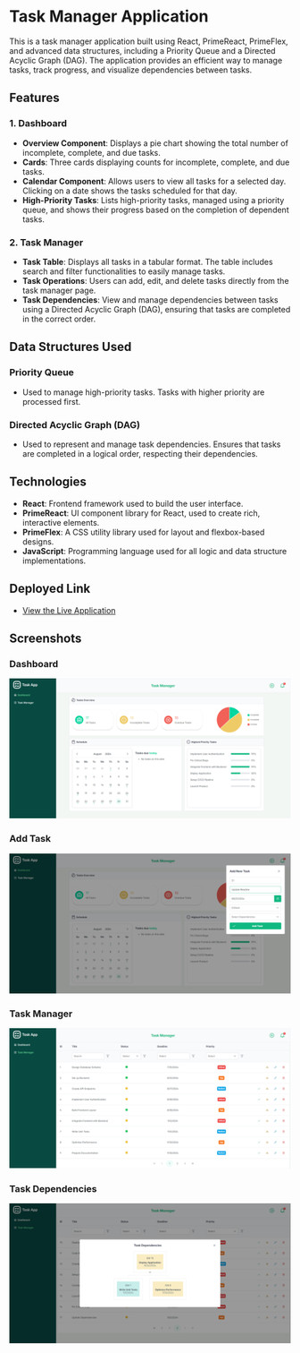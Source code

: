 # Task Manager Application

This is a task manager application built using React, PrimeReact, PrimeFlex, and advanced data structures, including a Priority Queue and a Directed Acyclic Graph (DAG). The application provides an efficient way to manage tasks, track progress, and visualize dependencies between tasks.

## Features

### 1. Dashboard

- **Overview Component**: Displays a pie chart showing the total number of incomplete, complete, and due tasks.
- **Cards**: Three cards displaying counts for incomplete, complete, and due tasks.
- **Calendar Component**: Allows users to view all tasks for a selected day. Clicking on a date shows the tasks scheduled for that day.
- **High-Priority Tasks**: Lists high-priority tasks, managed using a priority queue, and shows their progress based on the completion of dependent tasks.

### 2. Task Manager

- **Task Table**: Displays all tasks in a tabular format. The table includes search and filter functionalities to easily manage tasks.
- **Task Operations**: Users can add, edit, and delete tasks directly from the task manager page.
- **Task Dependencies**: View and manage dependencies between tasks using a Directed Acyclic Graph (DAG), ensuring that tasks are completed in the correct order.

## Data Structures Used

### Priority Queue

- Used to manage high-priority tasks. Tasks with higher priority are processed first.

### Directed Acyclic Graph (DAG)

- Used to represent and manage task dependencies. Ensures that tasks are completed in a logical order, respecting their dependencies.

## Technologies

- **React**: Frontend framework used to build the user interface.
- **PrimeReact**: UI component library for React, used to create rich, interactive elements.
- **PrimeFlex**: A CSS utility library used for layout and flexbox-based designs.
- **JavaScript**: Programming language used for all logic and data structure implementations.

## Deployed Link

- [View the Live Application](https://mariambaloch.github.io/Task-Manager/)

## Screenshots

### Dashboard 
![Dashboard Screenshot](/public/images/dashboard.png)

### Add Task 
![Add Task Screenshot](/public/images/add-task.png)

### Task Manager 
![Task Manager Screenshot](/public/images/task-manager.png)

### Task Dependencies 
![Task Dependencies Screenshot](/public/images/dependencies.png)
